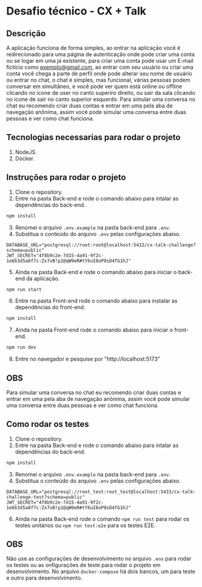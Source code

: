 # Desafio técnico - CX + Talk

## Descrição

A aplicação funciona de forma simples, ao entrar na aplicação você é redirecionado para uma página de autenticação onde pode criar uma conta ou se logar em uma já existente, para criar uma conta pode usar um E-mail fictício como exemplo@gmail.com, ao entrar com seu usuário ou criar uma conta você chega a parte de perfil onde pode alterar seu nome de usuário ou entrar no chat, o chat é simples, mas funcional, várias pessoas podem conversar em simultâneo, e você pode ver quem está online ou offline clicando no icone de user no canto superiro direito, ou sair da sala clicando no icone de sair no canto superior esquerdo. Para simular uma conversa no chat eu recomendo criar duas contas e entrar em uma pela aba de navegação anônima, assim você pode simular uma conversa entre duas pessoas e ver como chat funciona. 

## Tecnologias necessarias para rodar o projeto

1. NodeJS.
2. Docker.

## Instruções para rodar o projeto

1. Clone o repository.
2. Entre na pasta Back-end e rode o comando abaixo para intalar as dependências do back-end.
```bash
npm install
```
3. Renomei o arquivo `.env.example` na pasta back-end para `.env`.
4. Substitua o conteúdo do arquivo `.env` pelas configurações abaixo.
```env
DATABASE_URL="postgresql://root:root@localhost:5432/cx-talk-challenge?schema=public"
JWT_SECRET="4f8b9c2e-7d15-4a91-9f2c-1e6b3d5a8f7c:Zx7vB!p2@qW9eR#tY6uI8oP0sD4fG1hJ"
```
5. Ainda na pasta Back-end e rode o comando abaixo para iniciar o back-end da aplicação.
  ```bash
  npm run start
  ```
6. Entre na pasta Front-end rode o comando abaixo para instalar as dependências do front-end.
```bash
npm install
```
7. Ainda na pasta Front-end rode o comando abaixo para iniciar o front-end.
```bash
npm run dev
```
8. Entre no navegador e pesquise por "http://localhost:5173"

## OBS

Para simular uma conversa no chat eu recomendo criar duas contas e entrar em uma pela aba de navegação anônima, assim você pode simular uma conversa entre duas pessoas e ver como chat funciona. 

## Como rodar os testes

1. Clone o repository.
2. Entre na pasta Back-end e rode o comando abaixo para intalar as dependências do back-end.
```bash
npm install
```
3. Renomei o arquivo `.env.example` na pasta back-end para `.env`.
4. Substitua o conteúdo do arquivo `.env` pelas configurações abaixo.
```env
DATABASE_URL="postgresql://root_test:root_test@localhost:5433/cx-talk-challenge-test?schema=public"
JWT_SECRET="4f8b9c2e-7d15-4a91-9f2c-1e6b3d5a8f7c:Zx7vB!p2@qW9eR#tY6uI8oP0sD4fG1hJ"
```
6. Ainda na pasta Back-end rode o comando `npm run test` para rodar os testes unitários ou `npm run test:e2e` para os testes E2E.

## OBS
Não use as configurações de desenvolvimento no arquivo `.env` para rodar os testes ou as onfigurações de teste para rodar o projeto em desenvolvimento. No arquivo `docker-compose` há dois bancos, um para teste e outro para desenvolvimento.
